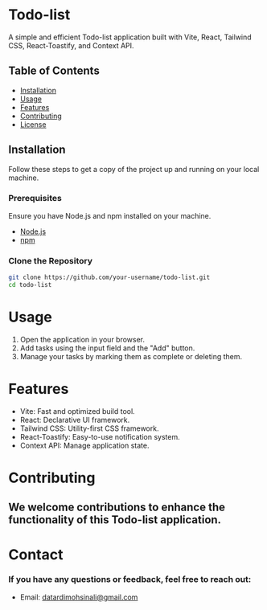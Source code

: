 # Todo-list

A simple and efficient Todo-list application built with Vite, React, Tailwind CSS, React-Toastify, and Context API.

## Table of Contents

- [Installation](#installation)
- [Usage](#usage)
- [Features](#features)
- [Contributing](#contributing)
- [License](#license)

## Installation

Follow these steps to get a copy of the project up and running on your local machine.

### Prerequisites

Ensure you have Node.js and npm installed on your machine.

- [Node.js](https://nodejs.org/)
- [npm](https://www.npmjs.com/)

### Clone the Repository

```bash
git clone https://github.com/your-username/todo-list.git
cd todo-list
```

# Usage
1. Open the application in your browser.
2. Add tasks using the input field and the "Add" button.
3. Manage your tasks by marking them as complete or deleting them.

# Features
- Vite: Fast and optimized build tool.
- React: Declarative UI framework.
- Tailwind CSS: Utility-first CSS framework.
- React-Toastify: Easy-to-use notification system.
- Context API: Manage application state.

# Contributing
 ## We welcome contributions to enhance the functionality of this Todo-list application.

 # Contact
### If you have any questions or feedback, feel free to reach out:

- Email: datardimohsinali@gmail.com
